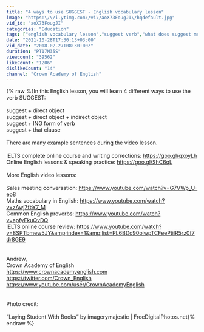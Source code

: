 ```yaml
---
title: "4 ways to use SUGGEST - English vocabulary lesson"
image: "https:\/\/i.ytimg.com\/vi\/aoX73FougJI\/hqdefault.jpg"
vid_id: "aoX73FougJI"
categories: "Education"
tags: ["english vocabulary lesson","suggest verb","what does suggest mean"]
date: "2021-10-28T17:30:13+03:00"
vid_date: "2018-02-27T08:30:00Z"
duration: "PT17M35S"
viewcount: "39562"
likeCount: "1206"
dislikeCount: "14"
channel: "Crown Academy of English"
---
```

{% raw %}In this English lesson, you will learn 4 different ways to use the verb SUGGEST:<br /><br />suggest + direct object<br />suggest + direct object + indirect object<br />suggest + ING form of verb<br />suggest + that clause<br /><br />There are many example sentences during the video lesson.<br /><br />IELTS complete online course and writing corrections: <a rel="nofollow" target="blank" href="https://goo.gl/qxoyLh">https://goo.gl/qxoyLh</a><br />Online English lessons &amp; speaking practice: <a rel="nofollow" target="blank" href="https://goo.gl/ShC6qL">https://goo.gl/ShC6qL</a> <br /><br />More English video lessons:<br /><br />Sales meeting conversation: <a rel="nofollow" target="blank" href="https://www.youtube.com/watch?v=G7VWp_U-eo8">https://www.youtube.com/watch?v=G7VWp_U-eo8</a><br />Maths vocabulary in English: <a rel="nofollow" target="blank" href="https://www.youtube.com/watch?v=zAwj7fbY7_M">https://www.youtube.com/watch?v=zAwj7fbY7_M</a><br />Common English proverbs: <a rel="nofollow" target="blank" href="https://www.youtube.com/watch?v=apfyFkuQvDQ">https://www.youtube.com/watch?v=apfyFkuQvDQ</a><br />IELTS online course review: <a rel="nofollow" target="blank" href="https://www.youtube.com/watch?v=8SPTbmew5JY&amp;index=1&amp;list=PL6BDo90oiwpTCFeePtilR5rz0f7dr8GE9">https://www.youtube.com/watch?v=8SPTbmew5JY&amp;index=1&amp;list=PL6BDo90oiwpTCFeePtilR5rz0f7dr8GE9</a><br /><br /><br />Andrew,<br />Crown Academy of English<br /><a rel="nofollow" target="blank" href="https://www.crownacademyenglish.com">https://www.crownacademyenglish.com</a><br /><a rel="nofollow" target="blank" href="https://twitter.com/Crown_English">https://twitter.com/Crown_English</a><br /><a rel="nofollow" target="blank" href="https://www.youtube.com/user/CrownAcademyEnglish">https://www.youtube.com/user/CrownAcademyEnglish</a><br /><br /><br />Photo credit:<br /><br />“Laying Student With Books” by imagerymajestic | FreeDigitalPhotos.net{% endraw %}
